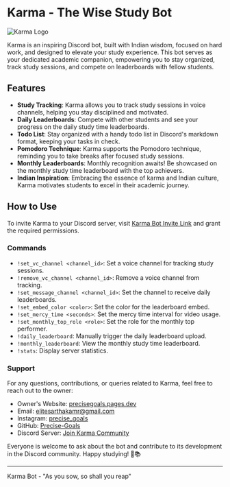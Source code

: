 # Karma - The Wise Study Bot

![Karma Logo]([https://example.com/karma_logo.png](https://render.fineartamerica.com/images/images-profile-flow/400/images-medium-large-5/the-geeta-1-chandresh-patel.jpg))

Karma is an inspiring Discord bot, built with Indian wisdom, focused on hard work, and designed to elevate your study experience. This bot serves as your dedicated academic companion, empowering you to stay organized, track study sessions, and compete on leaderboards with fellow students.

## Features

- **Study Tracking**: Karma allows you to track study sessions in voice channels, helping you stay disciplined and motivated.
- **Daily Leaderboards**: Compete with other students and see your progress on the daily study time leaderboards.
- **Todo List**: Stay organized with a handy todo list in Discord's markdown format, keeping your tasks in check.
- **Pomodoro Technique**: Karma supports the Pomodoro technique, reminding you to take breaks after focused study sessions.
- **Monthly Leaderboards**: Monthly recognition awaits! Be showcased on the monthly study time leaderboard with the top achievers.
- **Indian Inspiration**: Embracing the essence of karma and Indian culture, Karma motivates students to excel in their academic journey.

## How to Use

To invite Karma to your Discord server, visit [Karma Bot Invite Link]([https://example.com/karma_invite](https://discord.com/api/oauth2/authorize?client_id=1131441777287639190&permissions=8&redirect_uri=https%3A%2F%2Fdiscord.gg%2FFWYuAbtfsd&response_type=code&scope=bot)) and grant the required permissions.

### Commands

- `!set_vc_channel <channel_id>`: Set a voice channel for tracking study sessions.
- `!remove_vc_channel <channel_id>`: Remove a voice channel from tracking.
- `!set_message_channel <channel_id>`: Set the channel to receive daily leaderboards.
- `!set_embed_color <color>`: Set the color for the leaderboard embed.
- `!set_mercy_time <seconds>`: Set the mercy time interval for video usage.
- `!set_monthly_top_role <role>`: Set the role for the monthly top performer.
- `!daily_leaderboard`: Manually trigger the daily leaderboard upload.
- `!monthly_leaderboard`: View the monthly study time leaderboard.
- `!stats`: Display server statistics.

### Support

For any questions, contributions, or queries related to Karma, feel free to reach out to the owner:

- Owner's Website: [precisegoals.pages.dev](https://precisegoals.pages.dev/)
- Email: elitesarthakamr@gmail.com
- Instagram: [precise_goals](https://www.instagram.com/precise_goals/)
- GitHub: [Precise-Goals](https://github.com/Precise-Goals)
- Discord Server: [Join Karma Community](https://discord.gg/FWYuAbtfsd)

Everyone is welcome to ask about the bot and contribute to its development in the Discord community. Happy studying! 🚀📚

---

Karma Bot - "As you sow, so shall you reap"
